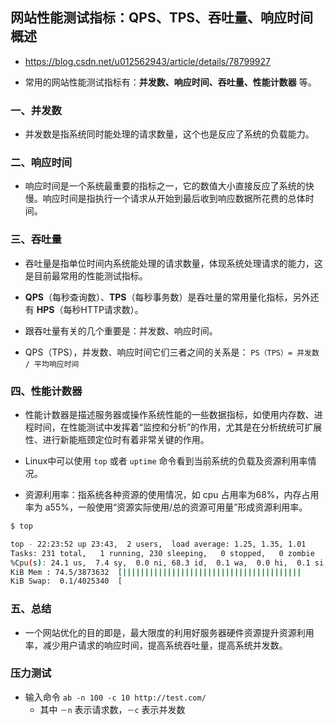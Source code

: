 ## 网站性能测试指标：QPS、TPS、吞吐量、响应时间概述 
* https://blog.csdn.net/u012562943/article/details/78799927

* 常用的网站性能测试指标有：__并发数、响应时间、吞吐量、性能计数器__ 等。

### 一、并发数
* 并发数是指系统同时能处理的请求数量，这个也是反应了系统的负载能力。


### 二、响应时间
* 响应时间是一个系统最重要的指标之一，它的数值大小直接反应了系统的快慢。响应时间是指执行一个请求从开始到最后收到响应数据所花费的总体时间。


### 三、吞吐量
* 吞吐量是指单位时间内系统能处理的请求数量，体现系统处理请求的能力，这是目前最常用的性能测试指标。

* __QPS__（每秒查询数）、__TPS__（每秒事务数）是吞吐量的常用量化指标，另外还有 __HPS__（每秒HTTP请求数）。

* 跟吞吐量有关的几个重要是：并发数、响应时间。

* QPS（TPS），并发数、响应时间它们三者之间的关系是： `PS（TPS）= 并发数 / 平均响应时间`


### 四、性能计数器
* 性能计数器是描述服务器或操作系统性能的一些数据指标，如使用内存数、进程时间，在性能测试中发挥着“监控和分析”的作用，尤其是在分析统统可扩展性、进行新能瓶颈定位时有着非常关键的作用。

* Linux中可以使用 `top` 或者 `uptime` 命令看到当前系统的负载及资源利用率情况。

* 资源利用率：指系统各种资源的使用情况，如 cpu 占用率为68%，内存占用率为 a55%，一般使用“资源实际使用/总的资源可用量”形成资源利用率。

```sh
$ top

top - 22:23:52 up 23:43,  2 users,  load average: 1.25, 1.35, 1.01
Tasks: 231 total,   1 running, 230 sleeping,   0 stopped,   0 zombie
%Cpu(s): 24.1 us,  7.4 sy,  0.0 ni, 68.3 id,  0.1 wa,  0.0 hi,  0.1 si,  0.0 st
KiB Mem : 74.5/3873632  [||||||||||||||||||||||||||||||||||||||||             ]
KiB Swap:  0.1/4025340  [                                                     ]
```


### 五、总结
* 一个网站优化的目的即是，最大限度的利用好服务器硬件资源提升资源利用率，减少用户请求的响应时间，提高系统吞吐量，提高系统并发数。


### 压力测试
* 输入命令 `ab -n 100 -c 10 http://test.com/`
    * 其中 `－n` 表示请求数，`－c` 表示并发数
